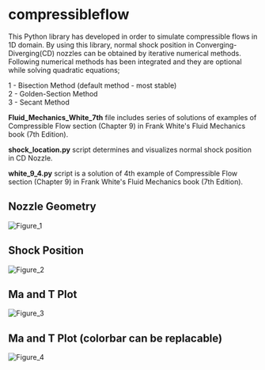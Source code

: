 # compressibleflow
This  Python library has developed in order to simulate compressible flows in 1D domain. By using this library, normal shock position in Converging-Diverging(CD) nozzles can be obtained by iterative numerical methods. Following numerical methods has been integrated and they are optional while solving quadratic equations;

1 - Bisection Method (default method - most stable) <br />
2 - Golden-Section Method <br />
3 - Secant Method <br />

**Fluid_Mechanics_White_7th** file includes series of solutions of examples of Compressible Flow section (Chapter 9) in Frank White's Fluid Mechanics book (7th Edition). <br />

**shock_location.py** script determines and visualizes normal shock position in CD Nozzle. <br />

**white_9_4.py** script is a solution of 4th example of Compressible Flow section (Chapter 9) in Frank White's Fluid Mechanics book (7th Edition). <br />

## Nozzle Geometry <br />
![Figure_1](https://user-images.githubusercontent.com/65715006/84890921-ff1c9b00-b092-11ea-877b-e81eda7ef542.png)
## Shock Position <br />
![Figure_2](https://user-images.githubusercontent.com/65715006/84890919-fe840480-b092-11ea-8470-b679a8670700.png)
## Ma and T Plot <br />
![Figure_3](https://user-images.githubusercontent.com/65715006/84890923-ffb53180-b092-11ea-90e9-7f34635eae38.png)
## Ma and T Plot (colorbar can be replacable) <br />
![Figure_4](https://user-images.githubusercontent.com/65715006/84890922-ff1c9b00-b092-11ea-9238-7be73b707055.png)
